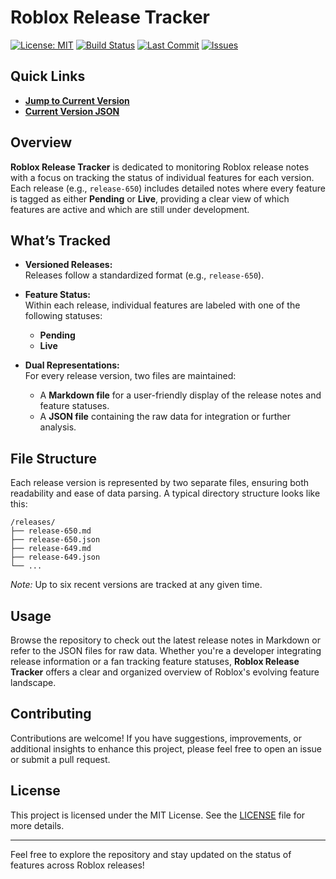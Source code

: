 # Roblox Release Tracker

[![License: MIT](https://img.shields.io/badge/License-MIT-yellow.svg)](LICENSE)
[![Build Status](https://github.com/outofbears/rbx-release-tracker/actions/workflows/update.yml/badge.svg)](https://github.com/outofbears/rbx-release-tracker/actions)
[![Last Commit](https://img.shields.io/github/last-commit/outofbears/rbx-release-tracker.svg)](https://github.com/outofbears/rbx-release-tracker/commits/main)
[![Issues](https://img.shields.io/github/issues/outofbears/rbx-release-tracker.svg)](https://github.com/outofbears/rbx-release-tracker/issues)

## Quick Links

- **[Jump to Current Version](/docs/release-662.md)**
- **[Current Version JSON](/data/release-662.json)**

## Overview

**Roblox Release Tracker** is dedicated to monitoring Roblox release notes with a focus on tracking the status of individual features for each version. Each release (e.g., `release-650`) includes detailed notes where every feature is tagged as either **Pending** or **Live**, providing a clear view of which features are active and which are still under development.

## What’s Tracked

- **Versioned Releases:**  
  Releases follow a standardized format (e.g., `release-650`).

- **Feature Status:**  
  Within each release, individual features are labeled with one of the following statuses:
  - **Pending**
  - **Live**

- **Dual Representations:**  
  For every release version, two files are maintained:
  - A **Markdown file** for a user-friendly display of the release notes and feature statuses.
  - A **JSON file** containing the raw data for integration or further analysis.

## File Structure

Each release version is represented by two separate files, ensuring both readability and ease of data parsing. A typical directory structure looks like this:

```
/releases/
├── release-650.md
├── release-650.json
├── release-649.md
├── release-649.json
└── ...
```

*Note:* Up to six recent versions are tracked at any given time.

## Usage

Browse the repository to check out the latest release notes in Markdown or refer to the JSON files for raw data. Whether you're a developer integrating release information or a fan tracking feature statuses, **Roblox Release Tracker** offers a clear and organized overview of Roblox's evolving feature landscape.

## Contributing

Contributions are welcome! If you have suggestions, improvements, or additional insights to enhance this project, please feel free to open an issue or submit a pull request.

## License

This project is licensed under the MIT License. See the [LICENSE](LICENSE) file for more details.

---

Feel free to explore the repository and stay updated on the status of features across Roblox releases!
